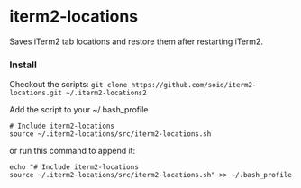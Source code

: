 # iterm2-locations
Saves iTerm2 tab locations and restore them after restarting iTerm2.

### Install

Checkout the scripts:
`git clone https://github.com/soid/iterm2-locations.git ~/.iterm2-locations2`

Add the script to your ~/.bash_profile
```
# Include iterm2-locations
source ~/.iterm2-locations/src/iterm2-locations.sh
```

or run this command to append it:
```
echo "# Include iterm2-locations
source ~/.iterm2-locations/src/iterm2-locations.sh" >> ~/.bash_profile
```
